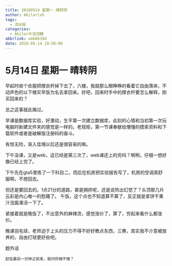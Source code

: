 ```yaml
---
title: 20180514 星期一 晴转阴
author: Akilarlxh
tags:
  - 流水账
categories:
  - Akilarの泡泡糖
abbrlink: a4b0619d
date: 2018-05-14 19:58:00
---
```

# 5月14日 星期一 晴转阴

早起时收个衣服把撑衣杆掉下去了，六楼，我就那么眼睁睁的看着它自由落体，不动声色的以下楼买早饭为名去拿回来。好吧，回来时手中的撑衣杆要怎么解释，刚买回来的？

总之这事就此揭过。

早课是数据库实验，好激动，生平第一次建立数据库，此刻的心情和当初第一次玩电脑时新建文件夹的感觉是一样的。老规矩，第一节课奉献给懵懂的摸索资料和下载软件或者是破解版注册码的奋斗。

有惊无险，渐入佳境以后还是很容易的嘛。

下午没课，又是web，这已经是第三次了，web课还上的完吗？啊咧，仔细一想好像已经上完了。

下午先在gta5里练了一下科目二，而后在机房把实验报告写了，机房的空调真舒服啊，不想回去。

但还是要回去的。1点21分的道路，甚是拥挤呢，还是说热出幻觉了？头顶那几片云彩是内心唯一的慰藉了。
午饭，这个点也不知道算不算了，反正就是拿饼干果汁泡面凑活一下了。

紧接着就是晚饭了，不出意外的麻辣烫，感觉涨价了，算了，穷起来看什么都涨价。

晚课羽毛球，老师迫于上头的压力不得不好好教点东西，三赛，其实我不介意被放养的，自由打球更好些吧。

题外话
```
赶在最后一分钟之前发，就问你强不强？
```
